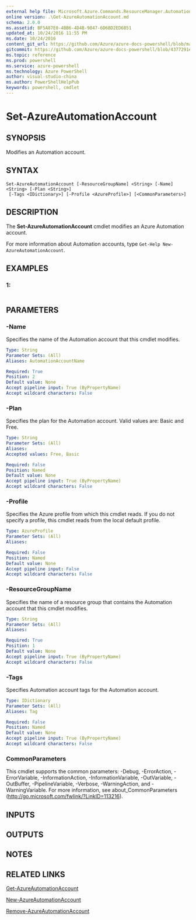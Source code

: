 ```yaml
---
external help file: Microsoft.Azure.Commands.ResourceManager.Automation.dll-Help.xml
online version: .\Get-AzureAutomationAccount.md
schema: 2.0.0
ms.assetid: BF5A87E0-4BB6-4D4B-9847-6D6BD2ED6B51
updated_at: 10/24/2016 11:55 PM
ms.date: 10/24/2016
content_git_url: https://github.com/Azure/azure-docs-powershell/blob/master/azureps-cmdlets-docs/ResourceManager/AzureRM.Automation/v0.9.8/Set-AzureAutomationAccount.md
gitcommit: https://github.com/Azure/azure-docs-powershell/blob/4377291ee360e58e2c1c5d644155daf6a0279055/azureps-cmdlets-docs/ResourceManager/AzureRM.Automation/v0.9.8/Set-AzureAutomationAccount.md
ms.topic: reference
ms.prod: powershell
ms.service: azure-powershell
ms.technology: Azure PowerShell
author: visual-studio-china
ms.author: PowerShellHelpPub
keywords: powershell, cmdlet
---
```


# Set-AzureAutomationAccount

## SYNOPSIS
Modifies an Automation account.

## SYNTAX

```
Set-AzureAutomationAccount [-ResourceGroupName] <String> [-Name] <String> [-Plan <String>]
 [-Tags <IDictionary>] [-Profile <AzureProfile>] [<CommonParameters>]
```

## DESCRIPTION
The **Set-AzureAutomationAccount** cmdlet modifies an Azure Automation account.

For more information about Automation accounts, type `Get-Help New-AzureAutomationAccount`.

## EXAMPLES

### 1:
```

```

## PARAMETERS

### -Name
Specifies the name of the Automation account that this cmdlet modifies.

```yaml
Type: String
Parameter Sets: (All)
Aliases: AutomationAccountName

Required: True
Position: 2
Default value: None
Accept pipeline input: True (ByPropertyName)
Accept wildcard characters: False
```

### -Plan
Specifies the plan for the Automation account.
Valid values are: Basic and Free.

```yaml
Type: String
Parameter Sets: (All)
Aliases: 
Accepted values: Free, Basic

Required: False
Position: Named
Default value: None
Accept pipeline input: True (ByPropertyName)
Accept wildcard characters: False
```

### -Profile
Specifies the Azure profile from which this cmdlet reads.
If you do not specify a profile, this cmdlet reads from the local default profile.

```yaml
Type: AzureProfile
Parameter Sets: (All)
Aliases: 

Required: False
Position: Named
Default value: None
Accept pipeline input: False
Accept wildcard characters: False
```

### -ResourceGroupName
Specifies the name of a resource group that contains the Automation account that this cmdlet modifies.

```yaml
Type: String
Parameter Sets: (All)
Aliases: 

Required: True
Position: 1
Default value: None
Accept pipeline input: True (ByPropertyName)
Accept wildcard characters: False
```

### -Tags
Specifies Automation account tags for the Automation account.

```yaml
Type: IDictionary
Parameter Sets: (All)
Aliases: Tag

Required: False
Position: Named
Default value: None
Accept pipeline input: True (ByPropertyName)
Accept wildcard characters: False
```

### CommonParameters
This cmdlet supports the common parameters: -Debug, -ErrorAction, -ErrorVariable, -InformationAction, -InformationVariable, -OutVariable, -OutBuffer, -PipelineVariable, -Verbose, -WarningAction, and -WarningVariable. For more information, see about_CommonParameters (http://go.microsoft.com/fwlink/?LinkID=113216).

## INPUTS

## OUTPUTS

## NOTES

## RELATED LINKS

[Get-AzureAutomationAccount](./Get-AzureAutomationAccount.md)

[New-AzureAutomationAccount](./New-AzureAutomationAccount.md)

[Remove-AzureAutomationAccount](./Remove-AzureAutomationAccount.md)


